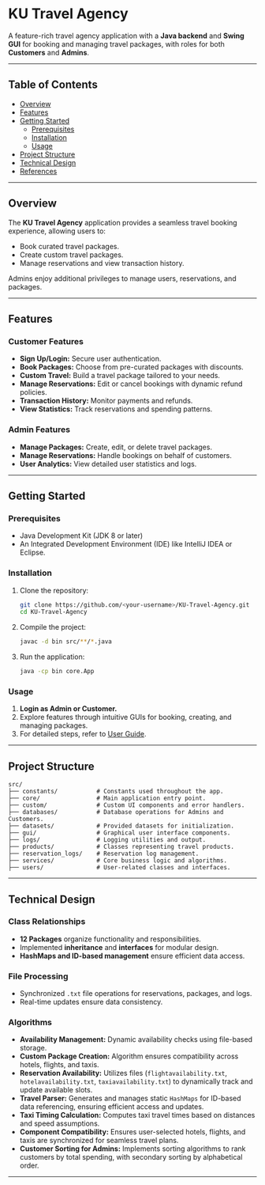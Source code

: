 # KU Travel Agency

A feature-rich travel agency application with a **Java backend** and **Swing GUI** for booking and managing travel packages, with roles for both **Customers** and **Admins**.

---

## Table of Contents

- [Overview](#overview)
- [Features](#features)
- [Getting Started](#getting-started)
  - [Prerequisites](#prerequisites)
  - [Installation](#installation)
  - [Usage](#usage)
- [Project Structure](#project-structure)
- [Technical Design](#technical-design)
- [References](#references)

---

## Overview

The **KU Travel Agency** application provides a seamless travel booking experience, allowing users to:

- Book curated travel packages.
- Create custom travel packages.
- Manage reservations and view transaction history.

Admins enjoy additional privileges to manage users, reservations, and packages.

---

## Features

### Customer Features
- **Sign Up/Login:** Secure user authentication.
- **Book Packages:** Choose from pre-curated packages with discounts.
- **Custom Travel:** Build a travel package tailored to your needs.
- **Manage Reservations:** Edit or cancel bookings with dynamic refund policies.
- **Transaction History:** Monitor payments and refunds.
- **View Statistics:** Track reservations and spending patterns.

### Admin Features
- **Manage Packages:** Create, edit, or delete travel packages.
- **Manage Reservations:** Handle bookings on behalf of customers.
- **User Analytics:** View detailed user statistics and logs.

---

## Getting Started

### Prerequisites
- Java Development Kit (JDK 8 or later)
- An Integrated Development Environment (IDE) like IntelliJ IDEA or Eclipse.

### Installation
1. Clone the repository:
   ```bash
   git clone https://github.com/<your-username>/KU-Travel-Agency.git
   cd KU-Travel-Agency
   ```
2. Compile the project:
   ```bash
   javac -d bin src/**/*.java
   ```
3. Run the application:
   ```bash
   java -cp bin core.App
   ```

### Usage
1. **Login as Admin or Customer.**
2. Explore features through intuitive GUIs for booking, creating, and managing packages.
3. For detailed steps, refer to [User Guide](https://github.com/efe-keskin/KUTravelAgency/blob/main/COMP132-ProjectReportTemplate.pdf).

---

## Project Structure

```plaintext
src/
├── constants/           # Constants used throughout the app.
├── core/                # Main application entry point.
├── custom/              # Custom UI components and error handlers.
├── databases/           # Database operations for Admins and Customers.
├── datasets/            # Provided datasets for initialization.
├── gui/                 # Graphical user interface components.
├── logs/                # Logging utilities and output.
├── products/            # Classes representing travel products.
├── reservation_logs/    # Reservation log management.
├── services/            # Core business logic and algorithms.
├── users/               # User-related classes and interfaces.
```

---

## Technical Design

### Class Relationships
- **12 Packages** organize functionality and responsibilities.
- Implemented **inheritance** and **interfaces** for modular design.
- **HashMaps and ID-based management** ensure efficient data access.

### File Processing
- Synchronized `.txt` file operations for reservations, packages, and logs.
- Real-time updates ensure data consistency.

### Algorithms
- **Availability Management:** Dynamic availability checks using file-based storage.
- **Custom Package Creation:** Algorithm ensures compatibility across hotels, flights, and taxis.
- **Reservation Availability:** Utilizes files (`flightavailability.txt`, `hotelavailability.txt`, `taxiavailability.txt`) to dynamically track and update available slots.
- **Travel Parser:** Generates and manages static `HashMaps` for ID-based data referencing, ensuring efficient access and updates.
- **Taxi Timing Calculation:** Computes taxi travel times based on distances and speed assumptions.
- **Component Compatibility:** Ensures user-selected hotels, flights, and taxis are synchronized for seamless travel plans.
- **Customer Sorting for Admins:** Implements sorting algorithms to rank customers by total spending, with secondary sorting by alphabetical order.

---

